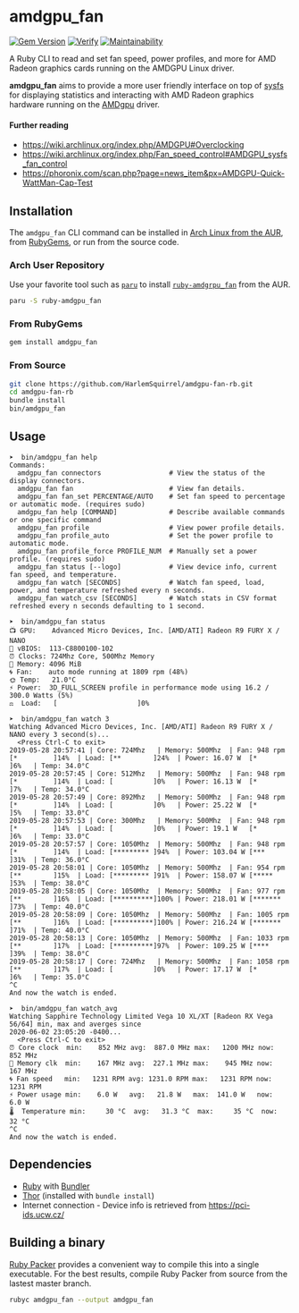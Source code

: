 # amdgpu_fan

[![Gem Version](https://badge.fury.io/rb/amdgpu_fan.svg)](https://badge.fury.io/rb/amdgpu_fan)
[![Verify](https://github.com/HarlemSquirrel/amdgpu-fan-rb/actions/workflows/verify.yml/badge.svg)](https://github.com/HarlemSquirrel/amdgpu-fan-rb/actions/workflows/verify.yml)
[![Maintainability](https://api.codeclimate.com/v1/badges/27233cee17ef6a2c14fd/maintainability)](https://codeclimate.com/github/HarlemSquirrel/amdgpu-fan-rb/maintainability)

A Ruby CLI to read and set fan speed, power profiles, and more for AMD Radeon graphics cards running on the AMDGPU Linux driver.

**amdgpu_fan** aims to provide a more user friendly interface on top of [sysfs](https://en.wikipedia.org/wiki/Sysfs) for displaying statistics and interacting with AMD Radeon graphics hardware running on the [AMDgpu](https://dri.freedesktop.org/docs/drm/gpu/amdgpu.html) driver.

#### Further reading

- https://wiki.archlinux.org/index.php/AMDGPU#Overclocking
- https://wiki.archlinux.org/index.php/Fan_speed_control#AMDGPU_sysfs_fan_control
- https://phoronix.com/scan.php?page=news_item&px=AMDGPU-Quick-WattMan-Cap-Test

## Installation

The `amdgpu_fan` CLI command can be installed in [Arch Linux from the AUR](https://aur.archlinux.org/packages/ruby-amdgpu_fan), from [RubyGems](https://rubygems.org/gems/amdgpu_fan), or run from the source code.

### Arch User Repository

Use your favorite tool such as [`paru`](https://aur.archlinux.org/packages/paru) to install [`ruby-amdgrpu_fan`](https://aur.archlinux.org/packages/ruby-amdgpu_fan) from the AUR.

```sh
paru -S ruby-amdgpu_fan
```

### From RubyGems

```sh
gem install amdgpu_fan
```

### From Source

```sh
git clone https://github.com/HarlemSquirrel/amdgpu-fan-rb.git
cd amdgpu-fan-rb
bundle install
bin/amdgpu_fan
```

## Usage

```
➤  bin/amdgpu_fan help
Commands:
  amdgpu_fan connectors                 # View the status of the display connectors.
  amdgpu_fan fan                        # View fan details.
  amdgpu_fan fan_set PERCENTAGE/AUTO    # Set fan speed to percentage or automatic mode. (requires sudo)
  amdgpu_fan help [COMMAND]             # Describe available commands or one specific command
  amdgpu_fan profile                    # View power profile details.
  amdgpu_fan profile_auto               # Set the power profile to automatic mode.
  amdgpu_fan profile_force PROFILE_NUM  # Manually set a power profile. (requires sudo)
  amdgpu_fan status [--logo]            # View device info, current fan speed, and temperature.
  amdgpu_fan watch [SECONDS]            # Watch fan speed, load, power, and temperature refreshed every n seconds.
  amdgpu_fan watch_csv [SECONDS]        # Watch stats in CSV format refreshed every n seconds defaulting to 1 second.

➤  bin/amdgpu_fan status
📺 GPU:    Advanced Micro Devices, Inc. [AMD/ATI] Radeon R9 FURY X / NANO
📄 vBIOS:  113-C8800100-102
⏰ Clocks: 724Mhz Core, 500Mhz Memory
💾 Memory: 4096 MiB
🌀 Fan:    auto mode running at 1809 rpm (48%)
🌞 Temp:   21.0°C
⚡ Power:  3D_FULL_SCREEN profile in performance mode using 16.2 / 300.0 Watts (5%)
⚖  Load:   [                    ]0%

➤  bin/amdgpu_fan watch 3
Watching Advanced Micro Devices, Inc. [AMD/ATI] Radeon R9 FURY X / NANO every 3 second(s)...
  <Press Ctrl-C to exit>
2019-05-28 20:57:41 | Core: 724Mhz   | Memory: 500Mhz  | Fan: 948 rpm  [*         ]14%  | Load: [**        ]24%  | Power: 16.07 W  [*         ]6%   | Temp: 34.0°C
2019-05-28 20:57:45 | Core: 512Mhz   | Memory: 500Mhz  | Fan: 948 rpm  [*         ]14%  | Load: [          ]0%   | Power: 16.13 W  [*         ]7%   | Temp: 34.0°C
2019-05-28 20:57:49 | Core: 892Mhz   | Memory: 500Mhz  | Fan: 948 rpm  [*         ]14%  | Load: [          ]0%   | Power: 25.22 W  [*         ]5%   | Temp: 33.0°C
2019-05-28 20:57:53 | Core: 300Mhz   | Memory: 500Mhz  | Fan: 948 rpm  [*         ]14%  | Load: [          ]0%   | Power: 19.1 W   [*         ]6%   | Temp: 33.0°C
2019-05-28 20:57:57 | Core: 1050Mhz  | Memory: 500Mhz  | Fan: 948 rpm  [*         ]14%  | Load: [********* ]94%  | Power: 103.04 W [***       ]31%  | Temp: 36.0°C
2019-05-28 20:58:01 | Core: 1050Mhz  | Memory: 500Mhz  | Fan: 954 rpm  [**        ]15%  | Load: [********* ]91%  | Power: 158.07 W [*****     ]53%  | Temp: 38.0°C
2019-05-28 20:58:05 | Core: 1050Mhz  | Memory: 500Mhz  | Fan: 977 rpm  [**        ]16%  | Load: [**********]100% | Power: 218.01 W [*******   ]73%  | Temp: 40.0°C
2019-05-28 20:58:09 | Core: 1050Mhz  | Memory: 500Mhz  | Fan: 1005 rpm [**        ]16%  | Load: [**********]100% | Power: 216.24 W [*******   ]71%  | Temp: 40.0°C
2019-05-28 20:58:13 | Core: 1050Mhz  | Memory: 500Mhz  | Fan: 1033 rpm [**        ]17%  | Load: [**********]97%  | Power: 109.25 W [****      ]39%  | Temp: 38.0°C
2019-05-28 20:58:17 | Core: 724Mhz   | Memory: 500Mhz  | Fan: 1058 rpm [**        ]17%  | Load: [          ]0%   | Power: 17.17 W  [*         ]6%   | Temp: 35.0°C
^C
And now the watch is ended.
```

```
➤  bin/amdgpu_fan watch_avg
Watching Sapphire Technology Limited Vega 10 XL/XT [Radeon RX Vega 56/64] min, max and averges since
2020-06-02 23:05:20 -0400...
  <Press Ctrl-C to exit>
⏰ Core clock  min:    852 MHz avg:  887.0 MHz max:   1200 MHz now:    852 MHz
💾 Memory clk  min:    167 MHz avg:  227.1 MHz max:    945 MHz now:    167 MHz
🌀 Fan speed   min:   1231 RPM avg: 1231.0 RPM max:   1231 RPM now:   1231 RPM
⚡ Power usage min:    6.0 W   avg:   21.8 W   max:  141.0 W   now:    6.0 W
🌡  Temperature min:     30 °C  avg:   31.3 °C  max:     35 °C  now:     32 °C
^C
And now the watch is ended.
```

## Dependencies

- [Ruby](https://www.ruby-lang.org) with [Bundler](https://bundler.io)
- [Thor](http://whatisthor.com/) (installed with `bundle install`)
- Internet connection - Device info is retrieved from https://pci-ids.ucw.cz/

## Building a binary

[Ruby Packer](https://github.com/pmq20/ruby-packer) provides a convenient way to compile this into a single executable. For the best results, compile Ruby Packer from source from the lastest master branch.

```sh
rubyc amdgpu_fan --output amdgpu_fan
```
